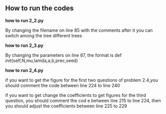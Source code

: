 ## How to run the codes

**how to run 2_2.py**

By changing the filename on line 85 with the comments after it you can switch among the tree different trees

**how to run 2_3.py**

By changing the parameters on line 87, the format is def _init_(self,N,mu,lamda,a,b,prec,seed)

**how to run 2_4.py**

if you want to get the figure for the first two questions of problem 2.4,you should comment the code between
line 224 to line 240

if you want to get change the coefficients to get figures for the third question, you should comment the cod
e between line 215 to line 224, then you should adjust the coefficients between line 225 to 229
